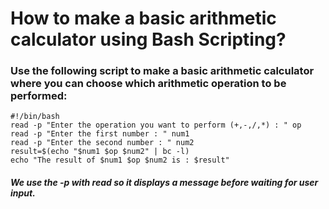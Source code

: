 <!---->
# How to make a basic arithmetic calculator using Bash Scripting?

### Use the following script to make a basic arithmetic calculator where you can choose which arithmetic operation to be performed:
```
#!/bin/bash
read -p "Enter the operation you want to perform (+,-,/,*) : " op
read -p "Enter the first number : " num1
read -p "Enter the second number : " num2
result=$(echo "$num1 $op $num2" | bc -l)
echo "The result of $num1 $op $num2 is : $result"
```
##### We use the -p with read so it displays a message before waiting for user input.
<!---->
<!---->
<!---->
<!---->
<!-- End of File -->